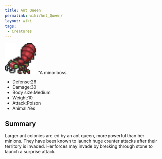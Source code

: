 ```yaml
---
title: Ant Queen
permalink: wiki/Ant_Queen/
layout: wiki
tags:
 - Creatures
---
```


<img src="antq.png" title="fig:antq.png" alt="antq.png" width="100" />
''A minor boss.

-   Defense:26
-   Damage:30
-   Body size:Medium
-   Weight:10
-   Attack:Poison
-   Animal:Yes

Summary
-------

Larger ant colonies are led by an ant queen, more powerful than her
minions. They have been known to launch huge counter attacks after their
territory is invaded. Her forces may invade by breaking through stone to
launch a surprise attack.
